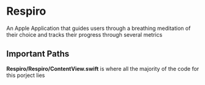 # Respiro
An Apple Application that guides users through a breathing meditation of their choice and tracks their progress through several metrics

## Important Paths 
**Respiro/Respiro/ContentView.swift** is where all the majority of the code for this porject lies
